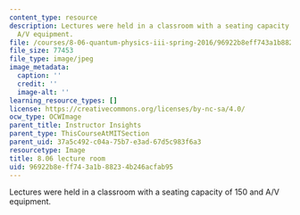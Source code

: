 ```yaml
---
content_type: resource
description: Lectures were held in a classroom with a seating capacity of 150 and
  A/V equipment.
file: /courses/8-06-quantum-physics-iii-spring-2016/96922b8eff743a1b88234b246acfab95_8.06_1.jpg
file_size: 77453
file_type: image/jpeg
image_metadata:
  caption: ''
  credit: ''
  image-alt: ''
learning_resource_types: []
license: https://creativecommons.org/licenses/by-nc-sa/4.0/
ocw_type: OCWImage
parent_title: Instructor Insights
parent_type: ThisCourseAtMITSection
parent_uid: 37a5c492-c04a-75b7-e3ad-67d5c983f6a3
resourcetype: Image
title: 8.06 lecture room
uid: 96922b8e-ff74-3a1b-8823-4b246acfab95
---
```

Lectures were held in a classroom with a seating capacity of 150 and A/V equipment.